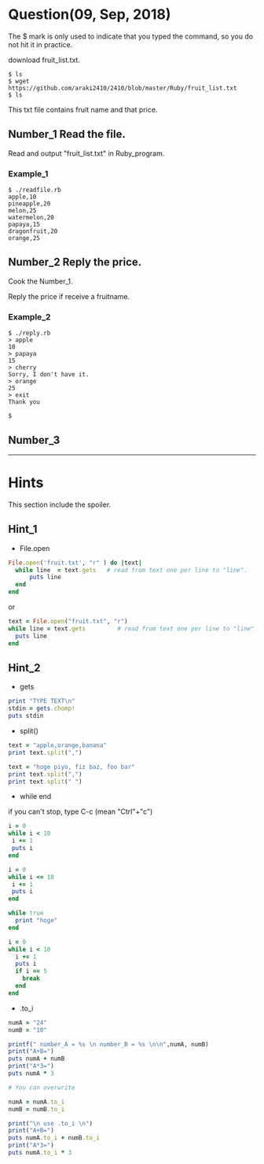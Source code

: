 Question(09, Sep, 2018)
====

The $ mark is only used to indicate that you typed the command, so you do not hit it in practice.

download fruit_list.txt.
```shell
$ ls
$ wget https://github.com/araki2410/2410/blob/master/Ruby/fruit_list.txt
$ ls
```

This txt file contains fruit name and that price.
 
## Number_1 Read the file.
Read and output "fruit_list.txt" in Ruby_program.

### Example_1
```shell
$ ./readfile.rb
apple,10
pineapple,20
melon,25
watermelon,20
papaya,15
dragonfruit,20
orange,25
```

## Number_2 Reply the price.
Cook the Number_1.

Reply the price if receive a fruitname.

### Example_2
```shell
$ ./reply.rb
> apple
10
> papaya
15
> cherry
Sorry, I don't have it. 
> orange
25
> exit
Thank you

$ 
```


## Number_3

----
# Hints

This section include the spoiler.

## Hint_1
- File.open
```ruby
File.open('fruit.txt', "r" ) do |text|
  while line  = text.gets   # read from text one per line to "line".
      puts line
  end
end
```

or

```ruby
text = File.open("fruit.txt", "r")
while line = text.gets         # read from text one per line to "line".
  puts line
end
```


## Hint_2

- gets
```ruby
print "TYPE TEXT\n"
stdin = gets.chomp!
puts stdin
```
- split()
```ruby
text = "apple,orange,banana"
print text.split(",")

text = "hoge piyo, fiz baz, foo bar"
print text.split(",")
print text.split(" ")

```

- while end

if you can't stop, type C-c (mean "Ctrl"+"c")

```ruby
i = 0
while i < 10
 i += 1
 puts i     
end
```
```ruby
i = 0
while i <= 10
 i += 1
 puts i
end
```

```ruby
while true
  print "hoge"
end
```
```ruby
i = 0
while i < 10
  i += 1
  puts i
  if i == 5
    break
  end   
end
```

- .to_i
```ruby
numA = "24"
numB = "10"

printf(" number_A = %s \n number_B = %s \n\n",numA, numB)
print("A+B=")
puts numA + numB
print("A*3=")
puts numA * 3

# You can overwrite

numA = numA.to_i
numB = numB.to_i

print("\n use .to_i \n")
print("A+B=")
puts numA.to_i + numB.to_i
print("A*3=")
puts numA.to_i * 3

```